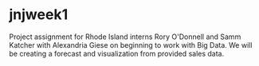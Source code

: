 # jnjweek1
Project assignment for Rhode Island interns Rory O'Donnell and Samm Katcher with Alexandria Giese on beginning to work with Big Data. We will be creating a forecast and visualization from provided sales data.
